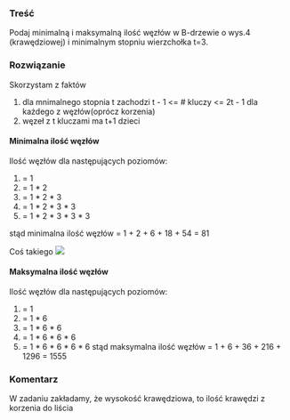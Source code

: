 ### Treść
Podaj minimalną i maksymalną ilość węzłów w B-drzewie o wys.4 (krawędziowej) i minimalnym stopniu wierzchołka t=3.

### Rozwiązanie
Skorzystam z faktów
1. dla mnimalnego stopnia t zachodzi t - 1 <= # kluczy <= 2t - 1 dla każdego z węzłów(oprócz korzenia)
2. węzeł z t kluczami ma t+1 dzieci

#### Minimalna ilość węzłów
Ilość węzłów dla następujących poziomów:
1. = 1
2. = 1 * 2
3. = 1 * 2 * 3
4. = 1 * 2 * 3 * 3
5. = 1 * 2 * 3 * 3 * 3

stąd minimalna ilość węzłów = 1 + 2 + 6 + 18 + 54 = 81

Coś takiego
![](https://lh3.googleusercontent.com/WbiZamsMJX9gtrOxdtUt51dT6_Bfa79oP-GIVqmQasK1nDoPvN75ksWDgLHk83olOYwHnMCEGuhJwVeD_QjeiuxuOYMgJGvZi3ZlFRptkSrW9OhTWoaTGky7fo5xf1Oa-cmvCywc8toG5hUHzs7hSg-zqSLzWKFiqxA0ok0ouPP075ypMEJxxHr_c63OFt1o0VA4V6WdJ-JMCJnnCTeiSypyThV7yH_nUsWe4wPLV2D66iyF3HP94kxvnwMdxBtQBsHg5FRtzXbBbTB7xBboeWfIaKtBOk-BJwFY5XGkcWrJltGBIaxdryLrOfsIanETbQ3uLrTGhEI9EI_I0dZuvh2ZanjIW1ltWER7u_RizVEyY3uDupiEPCMFc3AwFQ0gGRHR3-W8AMcuXYc-KT8I7A-4FIR2GWfQ3tSdAyZ0dj891EsnDj55p-Ttg8OCDXDvIR43g-1rB4Xiip_SMIwU5QYOO-ojsDpGDZI706UdTmYPB3qQfOJg3LY6sy29pxW3pTGLSZUkNqWrl4eZ1OUlBYxItrG7uW4nTOMU92FBUGC_YxwMpDH9Jef5tDO0AwyGHr9f2salnUE7I1buXD6FovRO6BRDq8EVyEsHS8X0pOFEPeYfcbsFF2y4Po2PQugAvaT_6cG8IfWx15mCXVEZElsCGBLC02w=w1000-no-tmp.jpg)

#### Maksymalna ilość węzłów
Ilość węzłów dla następujących poziomów:
1. = 1
2. = 1 * 6
3. = 1 * 6 * 6
4. = 1 * 6 * 6 * 6
5. = 1 * 6 * 6 * 6 * 6
stąd maksymalna ilość węzłów = 1 + 6 + 36 + 216 + 1296 = 1555


### Komentarz 
W zadaniu zakładamy, że wysokość krawędziowa, to ilość krawędzi z korzenia do liścia
